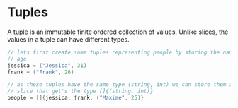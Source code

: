 # Tuples

A tuple is an immutable finite ordered collection of values. Unlike slices, the
values in a tuple can have different types.

```go
// lets first create some tuples representing people by storing the name and
// age
jessica = ("Jessica", 31)
frank = ("Frank", 26)

// as these tuples have the same type (string, int) we can store them in a
// slice that get's the type []{(string, int)}
people = []{jessica, frank, ("Maxime", 25)}
```

